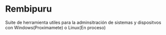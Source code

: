 # Rembipuru
Suite de herramienta utiles para la adminsitración de sistemas y dispositvos con Windows(Proximamete) o Linux(En proceso)
